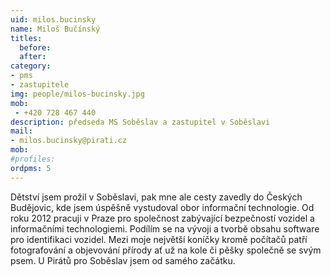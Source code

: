 ```yaml
---
uid: milos.bucinsky
name: Miloš Bučínský
titles:
  before: 
  after:
category:
- pms
- zastupitele
img: people/milos-bucinsky.jpg
mob: 
 - +420 728 467 440
description: předseda MS Soběslav a zastupitel v Soběslavi
mail:
- milos.bucinsky@pirati.cz
mob: 
#profiles:
ordpms: 5 
---
```


Dětství jsem prožil v Soběslavi, pak mne ale cesty zavedly do Českých Budějovic, kde jsem úspěšně vystudoval obor informační technologie. Od roku 2012 pracuji v Praze pro společnost zabývající bezpečností vozidel a informačními technologiemi. Podílím se na vývoji a tvorbě obsahu software pro identifikaci vozidel. Mezi moje největší koníčky kromě počítačů patří fotografování a objevování přírody ať už na kole či pěšky společně se svým psem. U Pirátů pro Soběslav jsem od samého začátku.
